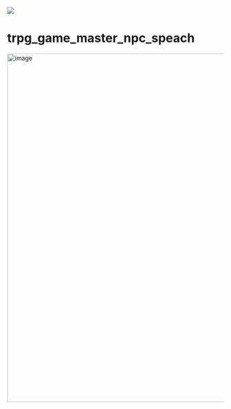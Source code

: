 <img src="https://capsule-render.vercel.app/api?type=wave&color=auto&height=300&section=header&text=GPT%20NPC_Dialogue_generator&fontSize=30" />

# trpg_game_master_npc_speach

<img width="810" alt="image" src="https://github.com/user-attachments/assets/3a54d10e-38c3-4086-a7a4-e2b49f550832">

